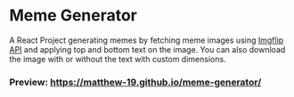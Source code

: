 # Meme Generator
A React Project generating memes by fetching meme images using [Imgflip API](https://imgflip.com/api) and applying top and bottom text on the image.
You can also download the image with or without the text with custom dimensions.

### Preview: https://matthew-19.github.io/meme-generator/
